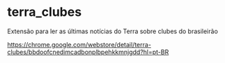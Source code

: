 terra_clubes
============

Extensão para ler as últimas notícias do Terra sobre clubes do brasileirão

https://chrome.google.com/webstore/detail/terra-clubes/bbdoofcnedimcadbonplbpehkkmnjgdd?hl=pt-BR
